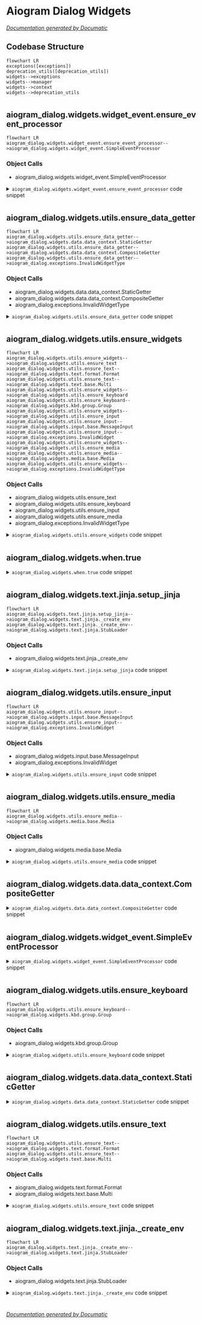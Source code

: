 # Aiogram Dialog Widgets

[_Documentation generated by Documatic_](https://www.documatic.com)

<!---Documatic-section-Codebase Structure-start--->
## Codebase Structure

<!---Documatic-block-system_architecture-start--->
```mermaid
flowchart LR
exceptions([exceptions])
deprecation_utils([deprecation_utils])
widgets-->exceptions
widgets-->manager
widgets-->context
widgets-->deprecation_utils
```
<!---Documatic-block-system_architecture-end--->

# #
<!---Documatic-section-Codebase Structure-end--->

<!---Documatic-section-aiogram_dialog.widgets.widget_event.ensure_event_processor-start--->
## aiogram_dialog.widgets.widget_event.ensure_event_processor

<!---Documatic-section-ensure_event_processor-start--->
```mermaid
flowchart LR
aiogram_dialog.widgets.widget_event.ensure_event_processor-->aiogram_dialog.widgets.widget_event.SimpleEventProcessor
```

### Object Calls

* aiogram_dialog.widgets.widget_event.SimpleEventProcessor

<!---Documatic-block-aiogram_dialog.widgets.widget_event.ensure_event_processor-start--->
<details>
	<summary><code>aiogram_dialog.widgets.widget_event.ensure_event_processor</code> code snippet</summary>

```python
def ensure_event_processor(processor: Union[Callable, WidgetEventProcessor, None]) -> WidgetEventProcessor:
    if isinstance(processor, WidgetEventProcessor):
        return processor
    else:
        return SimpleEventProcessor(processor)
```
</details>
<!---Documatic-block-aiogram_dialog.widgets.widget_event.ensure_event_processor-end--->
<!---Documatic-section-ensure_event_processor-end--->

# #
<!---Documatic-section-aiogram_dialog.widgets.widget_event.ensure_event_processor-end--->

<!---Documatic-section-aiogram_dialog.widgets.utils.ensure_data_getter-start--->
## aiogram_dialog.widgets.utils.ensure_data_getter

<!---Documatic-section-ensure_data_getter-start--->
```mermaid
flowchart LR
aiogram_dialog.widgets.utils.ensure_data_getter-->aiogram_dialog.widgets.data.data_context.StaticGetter
aiogram_dialog.widgets.utils.ensure_data_getter-->aiogram_dialog.widgets.data.data_context.CompositeGetter
aiogram_dialog.widgets.utils.ensure_data_getter-->aiogram_dialog.exceptions.InvalidWidgetType
```

### Object Calls

* aiogram_dialog.widgets.data.data_context.StaticGetter
* aiogram_dialog.widgets.data.data_context.CompositeGetter
* aiogram_dialog.exceptions.InvalidWidgetType

<!---Documatic-block-aiogram_dialog.widgets.utils.ensure_data_getter-start--->
<details>
	<summary><code>aiogram_dialog.widgets.utils.ensure_data_getter</code> code snippet</summary>

```python
def ensure_data_getter(getter: GetterVariant) -> DataGetter:
    if isinstance(getter, Callable):
        return getter
    elif isinstance(getter, dict):
        return StaticGetter(getter)
    elif isinstance(getter, (list, tuple)):
        return CompositeGetter(*map(ensure_data_getter, getter))
    elif getter is None:
        return StaticGetter({})
    else:
        raise InvalidWidgetType(f'Cannot add data getter of type {type(getter)}. Only Dict, Callable or List of Callables are supported')
```
</details>
<!---Documatic-block-aiogram_dialog.widgets.utils.ensure_data_getter-end--->
<!---Documatic-section-ensure_data_getter-end--->

# #
<!---Documatic-section-aiogram_dialog.widgets.utils.ensure_data_getter-end--->

<!---Documatic-section-aiogram_dialog.widgets.utils.ensure_widgets-start--->
## aiogram_dialog.widgets.utils.ensure_widgets

<!---Documatic-section-ensure_widgets-start--->
```mermaid
flowchart LR
aiogram_dialog.widgets.utils.ensure_widgets-->aiogram_dialog.widgets.utils.ensure_text
aiogram_dialog.widgets.utils.ensure_text-->aiogram_dialog.widgets.text.format.Format
aiogram_dialog.widgets.utils.ensure_text-->aiogram_dialog.widgets.text.base.Multi
aiogram_dialog.widgets.utils.ensure_widgets-->aiogram_dialog.widgets.utils.ensure_keyboard
aiogram_dialog.widgets.utils.ensure_keyboard-->aiogram_dialog.widgets.kbd.group.Group
aiogram_dialog.widgets.utils.ensure_widgets-->aiogram_dialog.widgets.utils.ensure_input
aiogram_dialog.widgets.utils.ensure_input-->aiogram_dialog.widgets.input.base.MessageInput
aiogram_dialog.widgets.utils.ensure_input-->aiogram_dialog.exceptions.InvalidWidget
aiogram_dialog.widgets.utils.ensure_widgets-->aiogram_dialog.widgets.utils.ensure_media
aiogram_dialog.widgets.utils.ensure_media-->aiogram_dialog.widgets.media.base.Media
aiogram_dialog.widgets.utils.ensure_widgets-->aiogram_dialog.exceptions.InvalidWidgetType
```

### Object Calls

* aiogram_dialog.widgets.utils.ensure_text
* aiogram_dialog.widgets.utils.ensure_keyboard
* aiogram_dialog.widgets.utils.ensure_input
* aiogram_dialog.widgets.utils.ensure_media
* aiogram_dialog.exceptions.InvalidWidgetType

<!---Documatic-block-aiogram_dialog.widgets.utils.ensure_widgets-start--->
<details>
	<summary><code>aiogram_dialog.widgets.utils.ensure_widgets</code> code snippet</summary>

```python
def ensure_widgets(widgets: Sequence[WidgetSrc]) -> Tuple[Text, Keyboard, BaseInput, Media]:
    texts = []
    keyboards = []
    inputs = []
    media = []
    for w in widgets:
        if isinstance(w, (str, Text)):
            texts.append(ensure_text(w))
        elif isinstance(w, Keyboard):
            keyboards.append(ensure_keyboard(w))
        elif isinstance(w, (BaseInput, Callable)):
            inputs.append(ensure_input(w))
        elif isinstance(w, Media):
            media.append(ensure_media(w))
        else:
            raise InvalidWidgetType(f'Cannot add widget of type {type(w)}. Only str, Text, Keyboard, BaseInput and Callable are supported')
    return (ensure_text(texts), ensure_keyboard(keyboards), ensure_input(inputs), ensure_media(media))
```
</details>
<!---Documatic-block-aiogram_dialog.widgets.utils.ensure_widgets-end--->
<!---Documatic-section-ensure_widgets-end--->

# #
<!---Documatic-section-aiogram_dialog.widgets.utils.ensure_widgets-end--->

<!---Documatic-section-aiogram_dialog.widgets.when.true-start--->
## aiogram_dialog.widgets.when.true

<!---Documatic-section-true-start--->
<!---Documatic-block-aiogram_dialog.widgets.when.true-start--->
<details>
	<summary><code>aiogram_dialog.widgets.when.true</code> code snippet</summary>

```python
def true(data: Dict, widget: 'Whenable', manager: DialogManager):
    return True
```
</details>
<!---Documatic-block-aiogram_dialog.widgets.when.true-end--->
<!---Documatic-section-true-end--->

# #
<!---Documatic-section-aiogram_dialog.widgets.when.true-end--->

<!---Documatic-section-aiogram_dialog.widgets.text.jinja.setup_jinja-start--->
## aiogram_dialog.widgets.text.jinja.setup_jinja

<!---Documatic-section-setup_jinja-start--->
```mermaid
flowchart LR
aiogram_dialog.widgets.text.jinja.setup_jinja-->aiogram_dialog.widgets.text.jinja._create_env
aiogram_dialog.widgets.text.jinja._create_env-->aiogram_dialog.widgets.text.jinja.StubLoader
```

### Object Calls

* aiogram_dialog.widgets.text.jinja._create_env

<!---Documatic-block-aiogram_dialog.widgets.text.jinja.setup_jinja-start--->
<details>
	<summary><code>aiogram_dialog.widgets.text.jinja.setup_jinja</code> code snippet</summary>

```python
def setup_jinja(bot: Bot, *args: Any, filters: Optional[Filters]=None, **kwargs: Any) -> Environment:
    env = _create_env(*args, filters=filters, **kwargs)
    setattr(bot, BOT_ENV_FIELD, env)
    return env
```
</details>
<!---Documatic-block-aiogram_dialog.widgets.text.jinja.setup_jinja-end--->
<!---Documatic-section-setup_jinja-end--->

# #
<!---Documatic-section-aiogram_dialog.widgets.text.jinja.setup_jinja-end--->

<!---Documatic-section-aiogram_dialog.widgets.utils.ensure_input-start--->
## aiogram_dialog.widgets.utils.ensure_input

<!---Documatic-section-ensure_input-start--->
```mermaid
flowchart LR
aiogram_dialog.widgets.utils.ensure_input-->aiogram_dialog.widgets.input.base.MessageInput
aiogram_dialog.widgets.utils.ensure_input-->aiogram_dialog.exceptions.InvalidWidget
```

### Object Calls

* aiogram_dialog.widgets.input.base.MessageInput
* aiogram_dialog.exceptions.InvalidWidget

<!---Documatic-block-aiogram_dialog.widgets.utils.ensure_input-start--->
<details>
	<summary><code>aiogram_dialog.widgets.utils.ensure_input</code> code snippet</summary>

```python
def ensure_input(widget: Union[MessageHandlerFunc, WidgetEventProcessor, BaseInput, Sequence[BaseInput]]) -> BaseInput:
    if isinstance(widget, BaseInput):
        return widget
    elif isinstance(widget, Sequence):
        if len(widget) == 0:
            return MessageInput(None)
        elif len(widget) == 1:
            return widget[0]
        else:
            raise InvalidWidget(f'Only 1 input supported, got {len(widget)}')
    else:
        return MessageInput(widget)
```
</details>
<!---Documatic-block-aiogram_dialog.widgets.utils.ensure_input-end--->
<!---Documatic-section-ensure_input-end--->

# #
<!---Documatic-section-aiogram_dialog.widgets.utils.ensure_input-end--->

<!---Documatic-section-aiogram_dialog.widgets.utils.ensure_media-start--->
## aiogram_dialog.widgets.utils.ensure_media

<!---Documatic-section-ensure_media-start--->
```mermaid
flowchart LR
aiogram_dialog.widgets.utils.ensure_media-->aiogram_dialog.widgets.media.base.Media
```

### Object Calls

* aiogram_dialog.widgets.media.base.Media

<!---Documatic-block-aiogram_dialog.widgets.utils.ensure_media-start--->
<details>
	<summary><code>aiogram_dialog.widgets.utils.ensure_media</code> code snippet</summary>

```python
def ensure_media(widget: Union[Media, Sequence[Media]]) -> Media:
    if isinstance(widget, Media):
        return widget
    if len(widget) > 1:
        raise ValueError('Only one media widget is supported')
    if len(widget) == 1:
        return widget[0]
    return Media()
```
</details>
<!---Documatic-block-aiogram_dialog.widgets.utils.ensure_media-end--->
<!---Documatic-section-ensure_media-end--->

# #
<!---Documatic-section-aiogram_dialog.widgets.utils.ensure_media-end--->

<!---Documatic-section-aiogram_dialog.widgets.data.data_context.CompositeGetter-start--->
## aiogram_dialog.widgets.data.data_context.CompositeGetter

<!---Documatic-section-CompositeGetter-start--->
<!---Documatic-block-aiogram_dialog.widgets.data.data_context.CompositeGetter-start--->
<details>
	<summary><code>aiogram_dialog.widgets.data.data_context.CompositeGetter</code> code snippet</summary>

```python
class CompositeGetter:

    def __init__(self, *getters: DataGetter):
        self.getters: List[DataGetter] = list(getters)

    async def __call__(self, **kwargs):
        data = {}
        for g in self.getters:
            data.update(await g(**kwargs))
        return data
```
</details>
<!---Documatic-block-aiogram_dialog.widgets.data.data_context.CompositeGetter-end--->
<!---Documatic-section-CompositeGetter-end--->

# #
<!---Documatic-section-aiogram_dialog.widgets.data.data_context.CompositeGetter-end--->

<!---Documatic-section-aiogram_dialog.widgets.widget_event.SimpleEventProcessor-start--->
## aiogram_dialog.widgets.widget_event.SimpleEventProcessor

<!---Documatic-section-SimpleEventProcessor-start--->
<!---Documatic-block-aiogram_dialog.widgets.widget_event.SimpleEventProcessor-start--->
<details>
	<summary><code>aiogram_dialog.widgets.widget_event.SimpleEventProcessor</code> code snippet</summary>

```python
class SimpleEventProcessor(WidgetEventProcessor):

    def __init__(self, callback: Callable):
        self.callback = callback

    async def process_event(self, event: ChatEvent, source: Any, manager: DialogManager, *args, **kwargs):
        if self.callback:
            await self.callback(event, source, manager, *args, **kwargs)
```
</details>
<!---Documatic-block-aiogram_dialog.widgets.widget_event.SimpleEventProcessor-end--->
<!---Documatic-section-SimpleEventProcessor-end--->

# #
<!---Documatic-section-aiogram_dialog.widgets.widget_event.SimpleEventProcessor-end--->

<!---Documatic-section-aiogram_dialog.widgets.utils.ensure_keyboard-start--->
## aiogram_dialog.widgets.utils.ensure_keyboard

<!---Documatic-section-ensure_keyboard-start--->
```mermaid
flowchart LR
aiogram_dialog.widgets.utils.ensure_keyboard-->aiogram_dialog.widgets.kbd.group.Group
```

### Object Calls

* aiogram_dialog.widgets.kbd.group.Group

<!---Documatic-block-aiogram_dialog.widgets.utils.ensure_keyboard-start--->
<details>
	<summary><code>aiogram_dialog.widgets.utils.ensure_keyboard</code> code snippet</summary>

```python
def ensure_keyboard(widget: Union[Keyboard, Sequence[Keyboard]]) -> Keyboard:
    if isinstance(widget, Sequence):
        if len(widget) == 1:
            return widget[0]
        return Group(*widget)
    return widget
```
</details>
<!---Documatic-block-aiogram_dialog.widgets.utils.ensure_keyboard-end--->
<!---Documatic-section-ensure_keyboard-end--->

# #
<!---Documatic-section-aiogram_dialog.widgets.utils.ensure_keyboard-end--->

<!---Documatic-section-aiogram_dialog.widgets.data.data_context.StaticGetter-start--->
## aiogram_dialog.widgets.data.data_context.StaticGetter

<!---Documatic-section-StaticGetter-start--->
<!---Documatic-block-aiogram_dialog.widgets.data.data_context.StaticGetter-start--->
<details>
	<summary><code>aiogram_dialog.widgets.data.data_context.StaticGetter</code> code snippet</summary>

```python
class StaticGetter:

    def __init__(self, data: Dict):
        self.data = data

    async def __call__(self, **kwargs):
        return self.data
```
</details>
<!---Documatic-block-aiogram_dialog.widgets.data.data_context.StaticGetter-end--->
<!---Documatic-section-StaticGetter-end--->

# #
<!---Documatic-section-aiogram_dialog.widgets.data.data_context.StaticGetter-end--->

<!---Documatic-section-aiogram_dialog.widgets.utils.ensure_text-start--->
## aiogram_dialog.widgets.utils.ensure_text

<!---Documatic-section-ensure_text-start--->
```mermaid
flowchart LR
aiogram_dialog.widgets.utils.ensure_text-->aiogram_dialog.widgets.text.format.Format
aiogram_dialog.widgets.utils.ensure_text-->aiogram_dialog.widgets.text.base.Multi
```

### Object Calls

* aiogram_dialog.widgets.text.format.Format
* aiogram_dialog.widgets.text.base.Multi

<!---Documatic-block-aiogram_dialog.widgets.utils.ensure_text-start--->
<details>
	<summary><code>aiogram_dialog.widgets.utils.ensure_text</code> code snippet</summary>

```python
def ensure_text(widget: Union[str, Text, Sequence[Text]]) -> Text:
    if isinstance(widget, str):
        return Format(widget)
    if isinstance(widget, Sequence):
        if len(widget) == 1:
            return widget[0]
        return Multi(*widget)
    return widget
```
</details>
<!---Documatic-block-aiogram_dialog.widgets.utils.ensure_text-end--->
<!---Documatic-section-ensure_text-end--->

# #
<!---Documatic-section-aiogram_dialog.widgets.utils.ensure_text-end--->

<!---Documatic-section-aiogram_dialog.widgets.text.jinja._create_env-start--->
## aiogram_dialog.widgets.text.jinja._create_env

<!---Documatic-section-_create_env-start--->
```mermaid
flowchart LR
aiogram_dialog.widgets.text.jinja._create_env-->aiogram_dialog.widgets.text.jinja.StubLoader
```

### Object Calls

* aiogram_dialog.widgets.text.jinja.StubLoader

<!---Documatic-block-aiogram_dialog.widgets.text.jinja._create_env-start--->
<details>
	<summary><code>aiogram_dialog.widgets.text.jinja._create_env</code> code snippet</summary>

```python
def _create_env(*args: Any, filters: Optional[Filters]=None, **kwargs: Any) -> Environment:
    kwargs.setdefault('autoescape', True)
    kwargs.setdefault('lstrip_blocks', True)
    kwargs.setdefault('trim_blocks', True)
    if 'loader' not in kwargs:
        kwargs['loader'] = StubLoader()
    env = Environment(*args, **kwargs)
    if filters is not None:
        env.filters.update(filters)
    return env
```
</details>
<!---Documatic-block-aiogram_dialog.widgets.text.jinja._create_env-end--->
<!---Documatic-section-_create_env-end--->

# #
<!---Documatic-section-aiogram_dialog.widgets.text.jinja._create_env-end--->

[_Documentation generated by Documatic_](https://www.documatic.com)